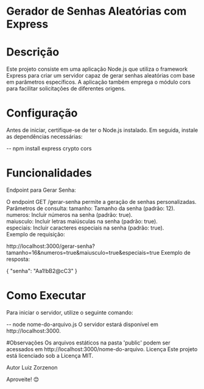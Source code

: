 # Gerador de Senhas Aleatórias com Express

# Descrição
Este projeto consiste em uma aplicação Node.js que utiliza o framework Express para criar um servidor capaz de gerar senhas aleatórias com base em parâmetros específicos. A aplicação também emprega o módulo cors para facilitar solicitações de diferentes origens.

# Configuração
Antes de iniciar, certifique-se de ter o Node.js instalado. Em seguida, instale as dependências necessárias:


-- npm install express crypto cors

# Funcionalidades
Endpoint para Gerar Senha:

O endpoint GET /gerar-senha permite a geração de senhas personalizadas.
Parâmetros de consulta:
tamanho: Tamanho da senha (padrão: 12).  
numeros: Incluir números na senha (padrão: true).  
maiusculo: Incluir letras maiúsculas na senha (padrão: true).  
especiais: Incluir caracteres especiais na senha (padrão: true).  
Exemplo de requisição: 


http://localhost:3000/gerar-senha?tamanho=16&numeros=true&maiusculo=true&especiais=true
Exemplo de resposta:

{
  "senha": "Aa1!bB2@cC3"
}  
# Como Executar
Para iniciar o servidor, utilize o seguinte comando:

-- node nome-do-arquivo.js
O servidor estará disponível em http://localhost:3000.

#Observações
Os arquivos estáticos na pasta 'public' podem ser acessados em http://localhost:3000/nome-do-arquivo.
Licença
Este projeto está licenciado sob a Licença MIT.

Autor
Luiz Zorzenon

Aproveite! 😊
